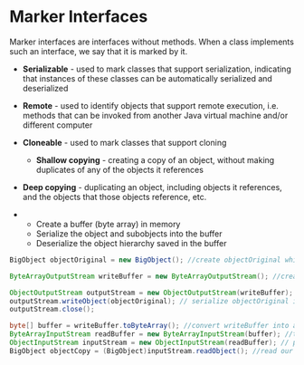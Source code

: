 # Marker Interfaces

Marker interfaces are interfaces without methods. When a class implements such an interface, we say that it is marked by it.

- **Serializable** - used to mark classes that support serialization, indicating that instances of these classes can be automatically serialized and deserialized
- **Remote** - used to identify objects that support remote execution, i.e. methods that can be invoked from another Java virtual     machine and/or different computer
- **Cloneable** - used to mark classes that support cloning
  - **Shallow copying** - creating a copy of an object, without making duplicates of any of the objects it references

- **Deep copying** - duplicating an object, including objects it references, and the objects that those objects reference, etc.

- - Create a buffer (byte array) in memory
  - Serialize the object and subobjects into the buffer
  - Deserialize the object hierarchy saved in the buffer

```java
BigObject objectOriginal = new BigObject(); //create objectOriginal which will be cloned

ByteArrayOutputStream writeBuffer = new ByteArrayOutputStream(); //create ByteArrayOutputStream which will expand dynamically as new data is added (like an ArrayList)

ObjectOutputStream outputStream = new ObjectOutputStream(writeBuffer); //create an ObjectOutputStream which is used for serialization
outputStream.writeObject(objectOriginal); // serialize objectOriginal into a byte array using outputStream and save it to writeBuffer
outputStream.close();

byte[] buffer = writeBuffer.toByteArray(); //convert writeBuffer into an ordinary byte array
ByteArrayInputStream readBuffer = new ByteArrayInputStream(buffer); //transform buffer into a ByteArrayInputStream in order to read from it like an InputStream
ObjectInputStream inputStream = new ObjectInputStream(readBuffer); // pass readBuffer to the ObjectInputStream constructor to read (deserialize) the object
BigObject objectCopy = (BigObject)inputStream.readObject(); //read our object and convert it to a BigObject
```

